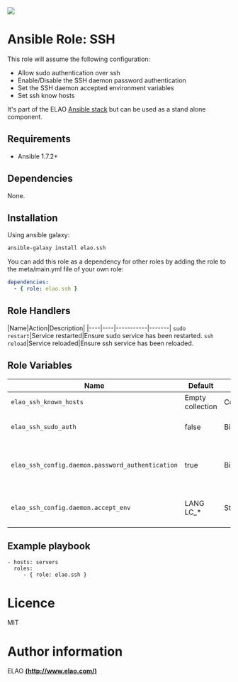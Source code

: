 <img src="http://www.elao.com/images/corpo/logo_red_small.png"/>

# Ansible Role: SSH

This role will assume the following configuration:
- Allow sudo authentication over ssh
- Enable/Disable the SSH daemon password authentication
- Set the SSH daemon accepted environment variables
- Set ssh know hosts

It's part of the ELAO [Ansible stack](http://ansible.elao.com) but can be used as a stand alone component.

## Requirements

- Ansible 1.7.2+

## Dependencies

None.

## Installation

Using ansible galaxy:

```bash
ansible-galaxy install elao.ssh
```
You can add this role as a dependency for other roles by adding the role to the meta/main.yml file of your own role:

```yaml
dependencies:
  - { role: elao.ssh }
```

## Role Handlers

|Name|Action|Description|
|----|----|-----------|-------|
`sudo restart`|Service restarted|Ensure sudo service has been restarted.
`ssh reload`|Service reloaded|Ensure ssh service has been reloaded.

## Role Variables

|Name|Default|Type|Description|
|----|----|-----------|-------|
`elao_ssh_known_hosts`|Empty collection|Collection|Ssh known hosts.
`elao_ssh_sudo_auth`|false|Binary|Allow sudo authentication over ssh.
`elao_ssh_config.daemon.password_authentication`|true|Binary|Enable/Disable the SSH daemon password authentication.
`elao_ssh_config.daemon.accept_env`|LANG LC_*|String|SSH daemon accepted environment variables.

## Example playbook

    - hosts: servers
      roles:
         - { role: elao.ssh }

# Licence

MIT

# Author information

ELAO [**(http://www.elao.com/)**](http://www.elao.com)
